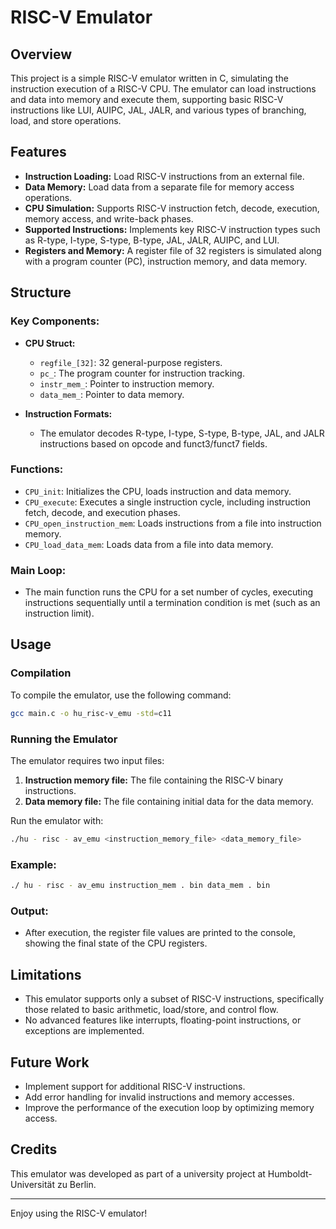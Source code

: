 # RISC-V Emulator

## Overview

This project is a simple RISC-V emulator written in C, simulating the instruction execution of a RISC-V CPU. The emulator can load instructions and data into memory and execute them, supporting basic RISC-V instructions like LUI, AUIPC, JAL, JALR, and various types of branching, load, and store operations.

## Features

- **Instruction Loading:** Load RISC-V instructions from an external file.
- **Data Memory:** Load data from a separate file for memory access operations.
- **CPU Simulation:** Supports RISC-V instruction fetch, decode, execution, memory access, and write-back phases.
- **Supported Instructions:** Implements key RISC-V instruction types such as R-type, I-type, S-type, B-type, JAL, JALR, AUIPC, and LUI.
- **Registers and Memory:** A register file of 32 registers is simulated along with a program counter (PC), instruction memory, and data memory.

## Structure

### Key Components:
- **CPU Struct:**
  - `regfile_[32]`: 32 general-purpose registers.
  - `pc_`: The program counter for instruction tracking.
  - `instr_mem_`: Pointer to instruction memory.
  - `data_mem_`: Pointer to data memory.
  
- **Instruction Formats:**
  - The emulator decodes R-type, I-type, S-type, B-type, JAL, and JALR instructions based on opcode and funct3/funct7 fields.

### Functions:
- `CPU_init`: Initializes the CPU, loads instruction and data memory.
- `CPU_execute`: Executes a single instruction cycle, including instruction fetch, decode, and execution phases.
- `CPU_open_instruction_mem`: Loads instructions from a file into instruction memory.
- `CPU_load_data_mem`: Loads data from a file into data memory.
  
### Main Loop:
- The main function runs the CPU for a set number of cycles, executing instructions sequentially until a termination condition is met (such as an instruction limit).

## Usage

### Compilation
To compile the emulator, use the following command:
```bash
gcc main.c -o hu_risc-v_emu -std=c11
```

### Running the Emulator
The emulator requires two input files:
1. **Instruction memory file:** The file containing the RISC-V binary instructions.
2. **Data memory file:** The file containing initial data for the data memory.

Run the emulator with:
```bash
./hu - risc - av_emu <instruction_memory_file> <data_memory_file>
```

### Example:
```bash
./ hu - risc - av_emu instruction_mem . bin data_mem . bin
```

### Output:
- After execution, the register file values are printed to the console, showing the final state of the CPU registers.

## Limitations

- This emulator supports only a subset of RISC-V instructions, specifically those related to basic arithmetic, load/store, and control flow.
- No advanced features like interrupts, floating-point instructions, or exceptions are implemented.
  
## Future Work
- Implement support for additional RISC-V instructions.
- Add error handling for invalid instructions and memory accesses.
- Improve the performance of the execution loop by optimizing memory access.

## Credits

This emulator was developed as part of a university project at Humboldt-Universität zu Berlin.

---

Enjoy using the RISC-V emulator!
